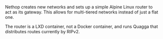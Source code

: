 Nethop creates new networks and sets up a simple Alpine Linux router to act as its gateway. This allows for multi-tiered networks instead of just a flat one.

The router is a LXD container, not a Docker container, and runs Quagga that distributes routes currently by RIPv2.
